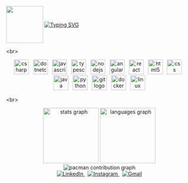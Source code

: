 <!-- 
  Versão minimalista do seu perfil.
  Foco em design visual, menos texto e mais impacto.
-->

<div style="display: flex; align-items: center;">
  <img align="left" height="100" src="https://t4.ftcdn.net/jpg/01/43/55/55/360_F_143555552_w9fLKpMzrG107FlJBjCA5Ib9EproXmiJ.jpg"  />
  <a href="https://git.io/typing-svg">
    <img src="https://readme-typing-svg.demolab.com?font=Fira+Code&weight=600&size=28&pause=1000&color=9F7AEA&center=true&vCenter=true&width=435&lines=Ol%C3%A1%2C+eu+sou+o+Johnny+Wayne!+%F0%9F%91%8B;Desenvolvedor+Full+Stack;Apaixonado+por+tecnologia;E+por+resolver+problemas." alt="Typing SVG" />
  </a>
</div>

<br\> 

<div align="center">
  <img src="https://cdn.jsdelivr.net/gh/devicons/devicon/icons/csharp/csharp-original.svg" height="40" alt="csharp logo"  />&nbsp;&nbsp;
  <img src="https://cdn.jsdelivr.net/gh/devicons/devicon/icons/dotnetcore/dotnetcore-original.svg" height="40" alt="dotnetcore logo"  />&nbsp;&nbsp;
  <img src="https://cdn.jsdelivr.net/gh/devicons/devicon/icons/javascript/javascript-original.svg" height="40" alt="javascript logo"  />&nbsp;&nbsp;
  <img src="https://cdn.jsdelivr.net/gh/devicons/devicon/icons/typescript/typescript-original.svg" height="40" alt="typescript logo"  />&nbsp;&nbsp;
  <img src="https://cdn.jsdelivr.net/gh/devicons/devicon/icons/nodejs/nodejs-original.svg" height="40" alt="nodejs logo"  />&nbsp;&nbsp;
  <img src="https://cdn.jsdelivr.net/gh/devicons/devicon/icons/angularjs/angularjs-original.svg" height="40" alt="angularjs logo"  />&nbsp;&nbsp;
  <img src="https://cdn.jsdelivr.net/gh/devicons/devicon/icons/react/react-original.svg" height="40" alt="react logo"  />&nbsp;&nbsp;
  <img src="https://cdn.jsdelivr.net/gh/devicons/devicon/icons/html5/html5-original.svg" height="40" alt="html5 logo"  />&nbsp;&nbsp;
  <img src="https://cdn.jsdelivr.net/gh/devicons/devicon/icons/css3/css3-original.svg" height="40" alt="css logo"  />&nbsp;&nbsp;
  <img src="https://cdn.jsdelivr.net/gh/devicons/devicon/icons/java/java-original.svg" height="40" alt="java logo"  />&nbsp;&nbsp;
  <img src="https://cdn.jsdelivr.net/gh/devicons/devicon/icons/python/python-original.svg" height="40" alt="python logo"  />&nbsp;&nbsp;
  <img src="https://cdn.jsdelivr.net/gh/devicons/devicon/icons/git/git-original.svg" height="40" alt="git logo"  />&nbsp;&nbsp;
  <img src="https://cdn.jsdelivr.net/gh/devicons/devicon/icons/docker/docker-original.svg" height="40" alt="docker logo"  />&nbsp;&nbsp;
  <img src="https://cdn.jsdelivr.net/gh/devicons/devicon/icons/linux/linux-original.svg" height="40" alt="linux logo"  />
</div>

<br\>

<div align="center">
  <img src="https://github-readme-stats.vercel.app/api?username=Johnny-wayne&hide_title=true&hide_rank=true&show_icons=true&include_all_commits=true&count_private=true&disable_animations=false&theme=tokyonight&locale=en&hide_border=true" height="150" alt="stats graph"  />
  <img src="https://github-readme-stats.vercel.app/api/top-langs?username=Johnny-wayne&locale=en&hide_title=true&layout=compact&card_width=320&langs_count=6&theme=tokyonight&hide_border=true" height="150" alt="languages graph"  />
</div>

<div align="center">
  <picture>
    <source media="(prefers-color-scheme: dark)" srcset="https://raw.githubusercontent.com/Johnny-wayne/Johnny-wayne/output/pacman-contribution-graph-dark.svg">
    <source media="(prefers-color-scheme: light)" srcset="https://raw.githubusercontent.com/Johnny-wayne/Johnny-wayne/output/pacman-contribution-graph.svg">
    <img alt="pacman contribution graph" src="https://raw.githubusercontent.com/Johnny-wayne/Johnny-wayne/output/pacman-contribution-graph.svg">
  </picture>
</div>



<div align="center">
  <a href="https://www.linkedin.com/in/johnny-wayne-soares-95a8b1268/" target="_blank">
    <img src="https://img.shields.io/badge/LinkedIn-0077B5?style=for-the-badge&logo=linkedin&logoColor=white" alt="LinkedIn" />
  </a>
  &nbsp;
  <a href="https://www.instagram.com/johnnywayne.s/" target="_blank">
    <img src="https://img.shields.io/badge/Instagram-E4405F?style=for-the-badge&logo=instagram&logoColor=white" alt="Instagram" />
  </a>
  &nbsp;
  <a href="mailto:Johnnywaynesoares@gmail.com">
    <img src="https://img.shields.io/badge/Gmail-D14836?style=for-the-badge&logo=gmail&logoColor=white" alt="Gmail" />
  </a>
</div>
